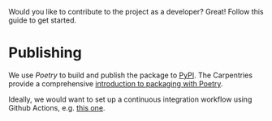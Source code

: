 Would you like to contribute to the project as a developer? Great! Follow this guide to get started.

# Publishing

We use *Poetry* to build and publish the package to [PyPI](https://pypi.org/).
The Carpentries provide a comprehensive [introduction to packaging with Poetry](https://carpentries-incubator.github.io/python-intermediate-development/43-software-release/index.html).

Ideally, we would want to set up a continuous integration workflow using Github Actions, e.g. [this one](https://github.com/marketplace/actions/publish-python-poetry-package).

